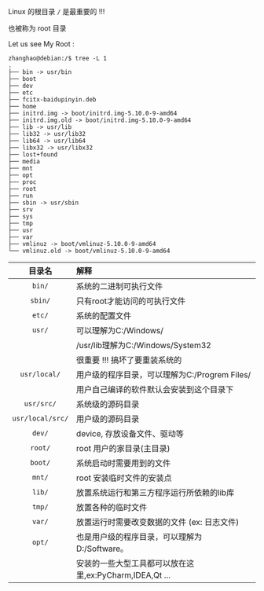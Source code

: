 <!--
 * @Author: zhanghao
 * @Date: 2021-10-31 17:13:06
 * @LastEditTime: 2021-10-31 17:33:53
 * @Description: Do not edit
 * @FilePath: /Self_Notes/Linux目录学习.md
-->



Linux 的根目录 `/` 是最重要的 !!!

也被称为 root 目录 

Let us see My Root :
```shell
zhanghao@debian:/$ tree -L 1
.
├── bin -> usr/bin
├── boot
├── dev
├── etc
├── fcitx-baidupinyin.deb
├── home
├── initrd.img -> boot/initrd.img-5.10.0-9-amd64
├── initrd.img.old -> boot/initrd.img-5.10.0-9-amd64
├── lib -> usr/lib
├── lib32 -> usr/lib32
├── lib64 -> usr/lib64
├── libx32 -> usr/libx32
├── lost+found
├── media
├── mnt
├── opt
├── proc
├── root
├── run
├── sbin -> usr/sbin
├── srv
├── sys
├── tmp
├── usr
├── var
├── vmlinuz -> boot/vmlinuz-5.10.0-9-amd64
└── vmlinuz.old -> boot/vmlinuz-5.10.0-9-amd64

```

| 目录名  | 解释 |
| :-:     | :-   |
`bin/`    | 系统的二进制可执行文件
`sbin/`   | 只有root才能访问的可执行文件
`etc/`    | 系统的配置文件
`usr/`    | 可以理解为C:/Windows/
||/usr/lib理解为C:/Windows/System32
|| 很重要 !!! 搞坏了要重装系统的
`usr/local/`|用户级的程序目录，可以理解为C:/Progrem Files/
||用户自己编译的软件默认会安装到这个目录下
`usr/src/` | 系统级的源码目录
`usr/local/src/`|用户级的源码目录
`dev/` | device, 存放设备文件、驱动等
`root/` | root 用户的家目录(主目录)
`boot/` | 系统启动时需要用到的文件
`mnt/` | root 安装临时文件的安装点
`lib/` | 放置系统运行和第三方程序运行所依赖的lib库
`tmp/` | 放置各种的临时文件
`var/` | 放置运行时需要改变数据的文件 (ex: 日志文件)
`opt/` | 也是用户级的程序目录，可以理解为D:/Software。
||安装的一些大型工具都可以放在这里,ex:PyCharm,IDEA,Qt ...